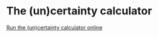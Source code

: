 # The \(un\)certainty calculator

[Run the \(un\)certainty calculator online](https://ctroein.shinyapps.io/un_certainty_calculator/)
